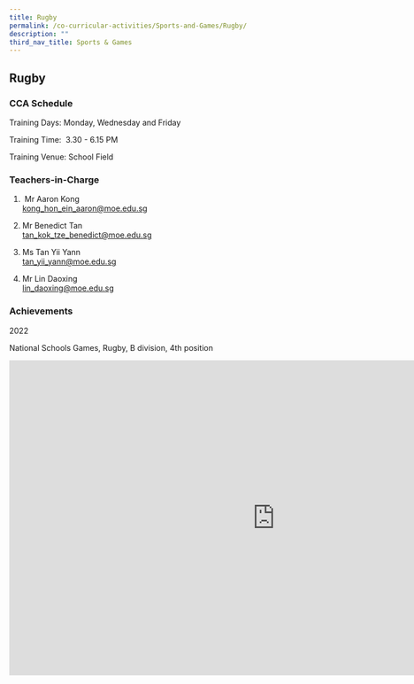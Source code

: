 ```yaml
---
title: Rugby
permalink: /co-curricular-activities/Sports-and-Games/Rugby/
description: ""
third_nav_title: Sports & Games
---
```

## Rugby 


### CCA Schedule  

Training Days:  Monday, Wednesday and Friday

Training Time:  3.30 - 6.15 PM 

Training Venue:  School Field  
  

### Teachers-in-Charge

1.   Mr Aaron Kong <br> kong_hon_ein_aaron@moe.edu.sg
 
2.  Mr Benedict Tan <br> tan_kok_tze_benedict@moe.edu.sg
 
3.  Ms Tan Yii Yann   <br>  tan_yii_yann@moe.edu.sg
 
4.   Mr Lin Daoxing   <br> lin_daoxing@moe.edu.sg
 


### Achievements


2022

National Schools Games, Rugby, B division, 4th position
<iframe allowfullscreen="true" height="569" width="960" frameborder="0" src="https://docs.google.com/presentation/d/e/2PACX-1vS5-Rg4xnqq24dNnIBR4H0wBK505duh0_cHb9sDkLH9gH31Rk9DAjv_h6fx5V10uT9GGf1VPXwGuktP/embed?start=false&amp;loop=false&amp;delayms=3000"></iframe>